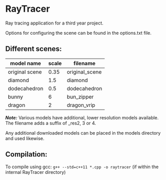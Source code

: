 # RayTracer
Ray tracing application for a third year project.

Options for configuring the scene can be found in the options.txt file.

## Different scenes:
| model name     | scale | filename       |
| -------------- | ----- | -------------- |
| original scene | 0.35  | original_scene |
| diamond        | 1.5   | diamond        |
| dodecahedron   | 0.5   | dodecahedron   |
| bunny          | 6     | bun_zipper     |
| dragon         | 2     | dragon_vrip    |
***Note:*** Various models have additional, lower resolution models available. The filename adds a suffix of _res2, 3 or 4.

Any additional downloaded models can be placed in the models directory and used likewise.

## Compilation:
To compile using gcc: `g++ --std=c++11 *.cpp -o raytracer` (if within the internal RayTracer directory)